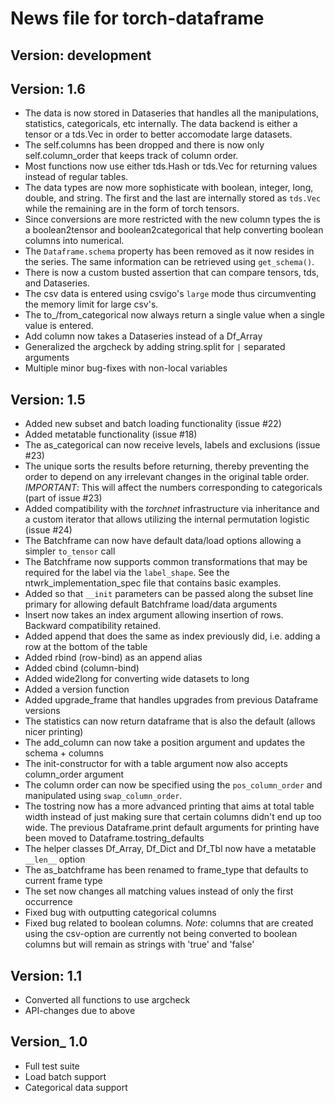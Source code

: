 News file for torch-dataframe
=============================

Version: development
--------------------

Version: 1.6
--------------------
* The data is now stored in Dataseries that handles all the manipulations, statistics, categoricals, etc internally. The data backend is either a tensor or a tds.Vec in order to better accomodate large datasets.
* The self.columns has been dropped and there is now only self.column_order that keeps track of column order.
* Most functions now use either tds.Hash or tds.Vec for returning values instead of regular tables.
* The data types are now more sophisticate with boolean, integer, long, double, and string. The first and the last are internally stored as `tds.Vec` while the remaining are in the form of torch tensors.
* Since conversions are more restricted with the new column types the is a boolean2tensor and boolean2categorical that help converting boolean columns into numerical.
* The `Dataframe.schema` property has been removed as it now resides in the series. The same information can be retrieved using `get_schema()`.
* There is now a custom busted assertion that can compare tensors, tds, and Dataseries.
* The csv data is entered using csvigo's `large` mode thus circumventing the memory limit for large csv's.
* The to_/from_categorical now always return a single value when a single value is entered.
* Add column now takes a Dataseries instead of a Df_Array
* Generalized the argcheck by adding string.split for `|` separated arguments
* Multiple minor bug-fixes with non-local variables

Version: 1.5
--------------------
* Added new subset and batch loading functionality (issue #22)
* Added metatable functionality (issue #18)
* The as_categorical can now receive levels, labels and exclusions (issue #23)
* The unique sorts the results before returning, thereby preventing the order to
  depend on any irrelevant changes in the original table order. _IMPORTANT_: This
  will affect the numbers corresponding to categoricals (part of issue #23)
* Added compatibility with the *torchnet* infrastructure via inheritance and a custom
  iterator that allows utilizing the internal permutation logistic (issue #24)
* The Batchframe can now have default data/load options allowing a simpler `to_tensor` call
* The Batchframe now supports common transformations that may be required for the label
  via the `label_shape`. See the ntwrk_implementation_spec file that contains basic examples.
* Added so that `__init` parameters can be passed along the subset line primary for
  allowing default Batchframe load/data arguments
* Insert now takes an index argument allowing insertion of rows. Backward compatibility retained.
* Added append that does the same as index previously did, i.e. adding a row at the bottom of the table
* Added rbind (row-bind) as an append alias
* Added cbind (column-bind)
* Added wide2long for converting wide datasets to long
* Added a version function
* Added upgrade_frame that handles upgrades from previous Dataframe versions
* The statistics can now return dataframe that is also the default (allows nicer printing)
* The add_column can now take a position argument and updates the schema + columns
* The init-constructor for with a table argument now also accepts column_order argument
* The column order can now be specified using the `pos_column_order` and manipulated
  using `swap_column_order`.
* The tostring now has a more advanced printing that aims at total table width
  instead of just making sure that certain columns didn't end up too wide.
  The previous Dataframe.print default arguments for printing have been moved to
  Dataframe.tostring_defaults
* The helper classes Df_Array, Df_Dict and Df_Tbl now have a metatable `__len__` option
* The as_batchframe has been renamed to frame_type that defaults to current frame type
* The set now changes all matching values instead of only the first occurrence
* Fixed bug with outputting categorical columns
* Fixed bug related to boolean columns. *Note*: columns that are created using the
  csv-option are currently not being converted to boolean columns but will remain
  as strings with 'true' and 'false'

Version: 1.1
-----------
* Converted all functions to use argcheck
* API-changes due to above

Version_ 1.0
-----------
* Full test suite
* Load batch support
* Categorical data support
